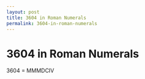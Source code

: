```yaml
---
layout: post
title: 3604 in Roman Numerals
permalink: 3604-in-roman-numerals
---
```


# 3604 in Roman Numerals

3604 = MMMDCIV
